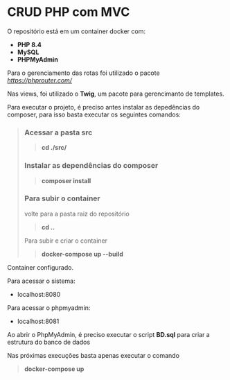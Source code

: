 CRUD PHP com MVC
===================================
O repositório está em um container docker com:
* __PHP 8.4__
* __MySQL__
* __PHPMyAdmin__

Para o gerenciamento das rotas foi utilizado o pacote *https://phprouter.com/*

Nas views, foi utilizado o **Twig**, um pacote para gerencimanto de templates.

Para executar o projeto, é preciso antes instalar as depedências do composer, para isso basta executar os seguintes comandos:

> ### Acessar a pasta src ###
> > **cd ./src/**
>
> ### Instalar as dependências do composer ###
> > **composer install**
> 
> ### Para subir o container ###
> 
> volte para a pasta raiz do repositório
> 
> > **cd ..**
> 
> Para subir e criar o container
> 
> > **docker-compose up --build**

Container configurado. 

Para acessar o sistema:
* localhost:8080

Para acessar o phpmyadmin:
* localhost:8081

Ao abrir o PhpMyAdmin, é preciso executar o script **BD.sql** para criar a estrutura do banco de dados


Nas próximas execuções basta apenas executar o comando 
> **docker-compose up**

